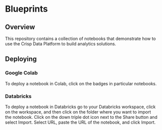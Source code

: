 # Blueprints

## Overview

This repository contains a collection of notebooks that demonstrate how to 
use the Crisp Data Platform to build analytics solutions.

## Deploying

### Google Colab 

To deploy a notebook in Colab, click on the badges in particular notebooks.

### Databricks

To deploy a notebook in Databricks go to your Databricks workspace, 
click on the workspace, and then click on the folder where you want to import the notebook. 
Click on the down triple dot icon next to the Share button and select Import. 
Select URL, paste the URL of the notebook, and click Import.
